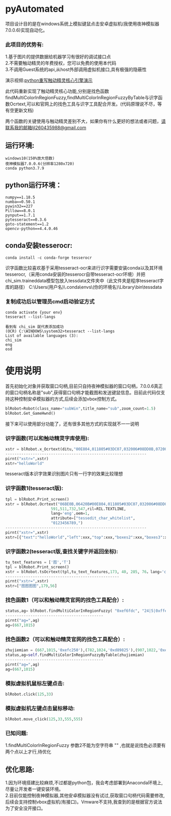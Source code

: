 # pyAutomated
项目设计目的是在windows系统上模拟键鼠点击安卓虚拟机(我使用夜神模拟器7.0.0.6)实现自动化。  
### 此项目的优势有:  
1.基于图片的提供数据给机器学习有很好的调试接口点  
2.不需要触动精灵的年费授权，您可以免费的使用本代码  
3.不调用Guest系统的api,从host外部调用虚拟机接口,具有极强的隐蔽性


演示视频:[python重写触动精灵核心引擎演示](https://www.bilibili.com/video/BV1Ev411t7B1/)

此代码重新实现了触动精灵核心功能,分别是找色函数findMultiColorInRegionFuzzy,findMultiColorInRegionFuzzyByTable与识字函数Ocrtext,可以和官网上的找色工具与识字工具配合开发。(代码原理说不尽，等有空更新文档)




两个函数的关键使用与触动精灵差别不大，如果你有什么更好的想法或者问题，请联系我的邮箱ljl260435988@gmail.com

## 运行环境:
    windows10(150%放大倍数)
    夜神模拟器7.0.0.6(分辨率1280x720)
    conda python3.7.9
## python运行环境：
    numpy==1.18.5
    numba==0.50.1
    pywin32==227
    Pillow==8.0.1
    pynput==1.7.1
    pytesseract==0.3.6
    goto-statement==1.2
    opencv-python==4.4.0.46
## conda安装tesserocr:
    conda install -c conda-forge tesserocr
识字函数比较喜欢基于采用tesseract-ocr来进行识字需要安装conda以及其环境tesserocr,（采用conda安装的tesserocr自带tesseract-ocr环境）并把chi_sim.traineddata模型包放入tessdata文件夹中（此文件夹是程序tesseract字库的路径） 
 C:\\Users\(用户名)\\.conda\\envs\\(你的环境名)\\Library\\bin\\tessdata
 
### 复制成功后以管理员cmd启动验证方式
    conda activate {your env}
    tesseract --list-langs

    看到有 chi_sim 就代表添加成功
    (OCR) C:\WINDOWS\system32>tesseract --list-langs
    List of available languages (3):
    chi_sim
    eng
    osd


# 使用说明

首先初始化对象并获取窗口句柄,目前只自持夜神模拟器的窗口句柄，7.0.0.6真正的窗口句柄名称是"sub",获得窗口句柄才能截图和发送键鼠信息。目前此代码仅支持这种控制安卓模拟器的方式,后续会添加vbox控制方式。

```python
blRobot=Robot(class_name="subWin",title_name="sub",zoom_count=1.5)
blRobot.Get_GameHwnd()
```
接下来可以使用部分功能了，还有很多其他方式的实现就不一一说明

### 识字函数(可以和触动精灵字库使用):
```python
xstr = blRobot.x_Ocrtext(ditu,"00E804,011805#03DC07,032006#08DD0B,072009",444,506,589,560)
--------------------------------------------------------------
pirnt("xstr=",xstr)
xstr="helloWorld"

```
tesseract版本识字效果识别图片只有一行字的效果比较理想
### 识字函数1(tesseract版):
```python
tpl = blRobot.Print_screen() 
xstr = blRobot.Ocrtext("06BE0B,06420B#00E804,011805#03DC07,032006#08DD0B,072009",
                    591,511,732,547,ril=RIL.TEXTLINE,
                    lang='eng',oem=1,
                    attribute=["tessedit_char_whitelist", 
                    "0123456789,")
--------------------------------------------------------------
pirnt("xstr=",xstr)
xstr=[{"text":"helloWorld","left":xxx,"top":xxx,"boxes2":xxx,"boxes3":xxx},]

```

### 识字函数2(tesseract版,查找关键字并返回坐标):
```python
tu_text_features = ['图','T']
tpl = blRobot.Print_screen() 
xstr = blRobot.tsOcrtext(tpl,tu_text_features,173, 40, 285, 76，lang='chi_sim',psm=7, oem=1)
--------------------------------------------------
pirnt("xstr=",xstr)
xstr=["图图图图",179,56]

```

### 找色函数1（可以和触动精灵官网的找色工具配合）:
```python
status,ag= blRobot.findMultiColorInRegionFuzzy( "0xef6fdc", "24|5|0xffeecb,-7|30|0x2fb7ff", 90, 0, 0, 1919, 1079)
-------------------------------------------
pirnt("ag=",ag)
ag=(667,1015)
```

### 找色函数2（可以和触动精灵官网的找色工具配合）:
```python
zhujiemian = (667,1015,'0xefc250'),(782,1024,'0xd89825'),(907,1022,'0xea8f4f'),(1022,1017,'0xf8cf48'),(1124,1020,'0xb75715')
status,ag=self.findMultiColorInRegionFuzzyByTable(zhujiemian)
-------------------------------------------
pirnt("ag=",ag)
ag=(667,1015)
```

### 模拟虚拟机鼠标左键点击:

```python
blRobot.click(125,33)
```

### 模拟虚拟机左键点击鼠标移动:
```python
blRobot.move_click(125,33,555,555)
```

### 已知问题:
1.findMultiColorInRegionFuzzy 参数2不能为空字符串 "" ,也就是说找色必须要有两个点以上才行,待优化  
## 优化思路:
1.因为环境搭建比较麻烦,不过都是python包，我会考虑部署到Anaconda环境上,尽量让开发者一键安装环境。  
2.目前仅能控制夜神模拟器,其他安卓模拟器没有试过,获取窗口句柄代码需要修改,后续会支持控制vbox虚拟机(有接口)。Vmware不支持,我查到的是根据官方说法为了安全没开接口。